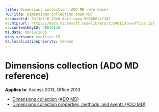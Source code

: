 ```yaml
---
title: Dimensions collection (ADO MD reference)
TOCTitle: Dimensions collection (ADO MD)
ms:assetid: 34f1e116-2940-4ac1-aaea-9b92002cf182
ms:mtpsurl: https://msdn.microsoft.com/library/JJ249113(v=office.15)
ms:contentKeyID: 48544138
ms.date: 09/18/2015
mtps_version: v=office.15
ms.localizationpriority: medium
---
```


# Dimensions collection (ADO MD reference)

**Applies to**: Access 2013, Office 2013

- [Dimensions collection (ADO MD)](dimensions-collection-ado-md.md)
- [Dimensions collection properties, methods, and events (ADO MD)](dimensions-collection-properties-methods-and-events-ado-md.md)

